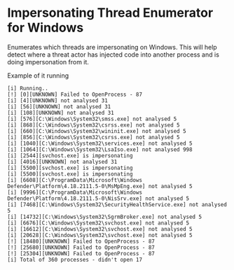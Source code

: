 Impersonating Thread Enumerator for Windows
======================
Enumerates which threads are impersonating on Windows. This will help detect where a threat actor has injected code into another process and is doing impersonation from it. 

Example of it running


```
[i] Running..
[!] [0][UNKNOWN] Failed to OpenProcess - 87
[i] [4][UNKNOWN] not analysed 31
[i] [56][UNKNOWN] not analysed 31
[i] [108][UNKNOWN] not analysed 31
[i] [576][C:\Windows\System32\smss.exe] not analysed 5
[i] [868][C:\Windows\System32\csrss.exe] not analysed 5
[i] [660][C:\Windows\System32\wininit.exe] not analysed 5
[i] [856][C:\Windows\System32\csrss.exe] not analysed 5
[i] [1040][C:\Windows\System32\services.exe] not analysed 5
[i] [1064][C:\Windows\System32\LsaIso.exe] not analysed 998
[i] [2544][svchost.exe] is impersonating
[i] [4016][UNKNOWN] not analysed 31
[i] [5500][svchost.exe] is impersonating
[i] [5500][svchost.exe] is impersonating
[i] [6608][C:\ProgramData\Microsoft\Windows Defender\Platform\4.18.2111.5-0\MsMpEng.exe] not analysed 5
[i] [9996][C:\ProgramData\Microsoft\Windows Defender\Platform\4.18.2111.5-0\NisSrv.exe] not analysed 5
[i] [7468][C:\Windows\System32\SecurityHealthService.exe] not analysed 5
[i] [14732][C:\Windows\System32\SgrmBroker.exe] not analysed 5
[i] [6676][C:\Windows\System32\svchost.exe] not analysed 5
[i] [16612][C:\Windows\System32\svchost.exe] not analysed 5
[i] [20628][C:\Windows\System32\svchost.exe] not analysed 5
[!] [18480][UNKNOWN] Failed to OpenProcess - 87
[!] [25680][UNKNOWN] Failed to OpenProcess - 87
[!] [25304][UNKNOWN] Failed to OpenProcess - 87
[i] Total of 360 processes - didn't open 17
```